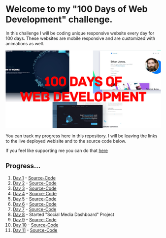 # Welcome to my **"100 Days of Web Development"** challenge.

In this challenge I will be coding unique responsive website every day for 100 days. These websites are mobile responsive and are customized with animations as well.

![Banner](https://github.com/ArunMurugavel24/100_Days_of_Web_Development/blob/master/100%20Days%20of%20Web%20Development%20-%20GitHub%20Banner.png)

You can track my progress here in this repository. I will be leaving the links to the live deployed webisite and to the source code below.

If you feel like supporting me you can do that [here](https://www.buymeacoffee.com/ArunMurugavel24)

## Progress...

1. [Day 1](https://arunmurugavel24.github.io/Day_1/) - [Source-Code](https://github.com/ArunMurugavel24/Day_1)
2. [Day 2](https://arunmurugavel24.github.io/Day_2/) - [Source-Code](https://github.com/ArunMurugavel24/Day_2)
3. [Day 3](https://arunmurugavel24.github.io/Day_3/) - [Source-Code](https://github.com/ArunMurugavel24/Day_3)
4. [Day 4](https://arunmurugavel24.github.io/Day_4/) - [Source-Code](https://github.com/ArunMurugavel24/Day_4)
5. [Day 5](https://arunmurugavel24.github.io/Day_5/) - [Source-Code](https://github.com/ArunMurugavel24/Day_5)
6. [Day 6](https://arunmurugavel24.github.io/Day_6/) - [Source-Code](https://github.com/ArunMurugavel24/Day_6)
7. [Day 7](https://arunmurugavel24.github.io/Day_7/) - [Source-Code](https://github.com/ArunMurugavel24/Day_7)
8. [Day 8](https://github.com/ArunMurugavel24/Social_Media_Dashboard) - Started "Social Media Dashboard" Project
9. [Day 9](https://arunmurugavel24.github.io/Day_9/) - [Source-Code](https://github.com/ArunMurugavel24/Day_9)
10. [Day 10](https://arunmurugavel24.github.io/Day_10/) - [Source-Code](https://github.com/ArunMurugavel24/Day_10)
11. [Day 11](https://arunmurugavel24.github.io/Day_11/) - [Source-Code](https://github.com/ArunMurugavel24/Day_11)
